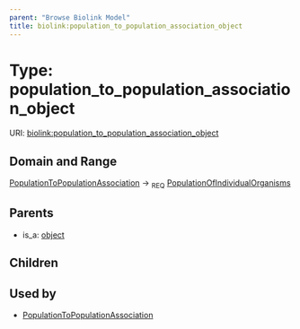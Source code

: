 ```yaml
---
parent: "Browse Biolink Model"
title: biolink:population_to_population_association_object
---
```


# Type: population_to_population_association_object




URI: [biolink:population_to_population_association_object](https://w3id.org/biolink/vocab/population_to_population_association_object)


## Domain and Range

[PopulationToPopulationAssociation](PopulationToPopulationAssociation.md) ->  <sub>REQ</sub> [PopulationOfIndividualOrganisms](PopulationOfIndividualOrganisms.md)

## Parents

 *  is_a: [object](object.md)

## Children


## Used by

 * [PopulationToPopulationAssociation](PopulationToPopulationAssociation.md)
